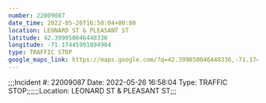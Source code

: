 ```yaml
---
number: 22009087
date_time: 2022-05-26T16:58:04+00:00
location: LEONARD ST & PLEASANT ST
latitude: 42.399850046448336
longitude: -71.17445991894904
type: TRAFFIC STOP
google_maps_link: https://maps.google.com/?q=42.399850046448336,-71.17445991894904
---
```


;;;Incident #: 22009087  Date: 2022-05-26 16:58:04   Type: TRAFFIC STOP;;;;;;Location: LEONARD ST & PLEASANT ST;;;
